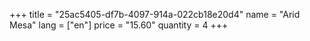 +++
title = "25ac5405-df7b-4097-914a-022cb18e20d4"
name = "Arid Mesa"
lang = ["en"]
price = "15.60"
quantity = 4
+++
